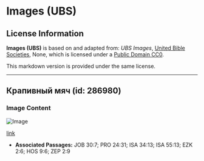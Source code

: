 # Images (UBS)

## License Information

**Images (UBS)** is based on and adapted from: _UBS Images_, [United Bible Societies](https://unitedbiblesocieties.org/), None, which is licensed under a [Public Domain CC0](https://creativecommons.org/public-domain/cc0/).

This markdown version is provided under the same license.



--------------------------------

## Крапивный мяч (id: 286980)

### Image Content

![Image](https://cdn.aquifer.bible/aquifer-content/resources/Media/WEB-0674_nettleball.jpg)

[link](https://cdn.aquifer.bible/aquifer-content/resources/Media/WEB-0674_nettleball.jpg)

* **Associated Passages:** JOB 30:7; PRO 24:31; ISA 34:13; ISA 55:13; EZK 2:6; HOS 9:6; ZEP 2:9

